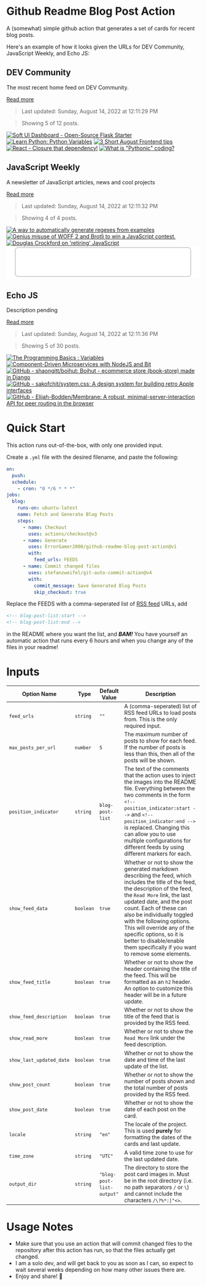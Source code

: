 # Github Readme Blog Post Action

A (somewhat) simple github action that generates a set of cards for recent blog posts.

Here's an example of how it looks given the URLs for DEV Community, JavaScript Weekly, and Echo JS:

<!-- post-list:start -->
## DEV Community

The most recent home feed on DEV Community.

[Read more](https://dev.to)
> Last updated: Sunday, August 14, 2022 at 12:11:29 PM

> Showing 5 of 12 posts.

[![Soft UI Dashboard - Open-Source Flask Starter](https://raw.githubusercontent.com/ErrorGamer2000/github-readme-blog-post-action/main/generated_files/DEV_Community/Soft_UI_Dashboard_-_Open-Source_Flask_Starter.svg)](https://dev.to/sm0ke/soft-ui-dashboard-open-source-flask-starter-jmd)
[![Learn Python: Python Variables](https://raw.githubusercontent.com/ErrorGamer2000/github-readme-blog-post-action/main/generated_files/DEV_Community/Learn_Python__Python_Variables.svg)](https://dev.to/smpnjn/python-variables-32ao)
[![3 Short August Frontend tips](https://raw.githubusercontent.com/ErrorGamer2000/github-readme-blog-post-action/main/generated_files/DEV_Community/3_Short_August_Frontend_tips.svg)](https://dev.to/melnik909/3-short-august-frontend-tips-2666)
[![React - Closure that dependency!](https://raw.githubusercontent.com/ErrorGamer2000/github-readme-blog-post-action/main/generated_files/DEV_Community/React_-_Closure_that_dependency!.svg)](https://dev.to/noriller/react-closure-that-dependency-a50)
[![What is "Pythonic" coding?](https://raw.githubusercontent.com/ErrorGamer2000/github-readme-blog-post-action/main/generated_files/DEV_Community/What_is__Pythonic__coding_.svg)](https://dev.to/sid_am_ahd935/what-is-pythonic-coding-27cm)


## JavaScript Weekly

A newsletter of JavaScript articles, news and cool projects

[Read more](https://javascriptweekly.com/)
> Last updated: Sunday, August 14, 2022 at 12:11:32 PM

> Showing 4 of 4 posts.

[![A way to automatically generate regexes from examples](https://raw.githubusercontent.com/ErrorGamer2000/github-readme-blog-post-action/main/generated_files/JavaScript_Weekly/A_way_to_automatically_generate_regexes_from_examples.svg)](https://javascriptweekly.com/issues/602)
[![Genius misuse of WOFF 2 and Brotli to win a JavaScript contest.](https://raw.githubusercontent.com/ErrorGamer2000/github-readme-blog-post-action/main/generated_files/JavaScript_Weekly/Genius_misuse_of_WOFF_2_and_Brotli_to_win_a_JavaScript_contest..svg)](https://javascriptweekly.com/issues/601)
[![Douglas Crockford on 'retiring' JavaScript](https://raw.githubusercontent.com/ErrorGamer2000/github-readme-blog-post-action/main/generated_files/JavaScript_Weekly/Douglas_Crockford_on_'retiring'_JavaScript.svg)](https://javascriptweekly.com/issues/600)
[![Common JavaScript issues developers face](https://raw.githubusercontent.com/ErrorGamer2000/github-readme-blog-post-action/main/generated_files/JavaScript_Weekly/Common_JavaScript_issues_developers_face.svg)](https://javascriptweekly.com/issues/599)


## Echo JS

Description pending

[Read more](
http://www.echojs.com
)
> Last updated: Sunday, August 14, 2022 at 12:11:36 PM

> Showing 5 of 30 posts.

[![The Programming Basics : Variables](https://raw.githubusercontent.com/ErrorGamer2000/github-readme-blog-post-action/main/generated_files/_Echo_JS_/The_Programming_Basics___Variables.svg)](https://www.youtube.com/watch?v=qXyMuNHMlzc)
[![Component-Driven Microservices with NodeJS and Bit](https://raw.githubusercontent.com/ErrorGamer2000/github-readme-blog-post-action/main/generated_files/_Echo_JS_/Component-Driven_Microservices_with_NodeJS_and_Bit.svg)](https://bit.dev/)
[![GitHub - shaongitt/boihut: Boihut - ecommerce store (book-store) made in Django](https://raw.githubusercontent.com/ErrorGamer2000/github-readme-blog-post-action/main/generated_files/_Echo_JS_/GitHub_-_shaongitt_boihut__Boihut_-_ecommerce_store_(book-store)_made_in_Django.svg)](https://github.com/shaongitt/boihut)
[![GitHub - sakofchit/system.css: A design system for building retro Apple interfaces](https://raw.githubusercontent.com/ErrorGamer2000/github-readme-blog-post-action/main/generated_files/_Echo_JS_/GitHub_-_sakofchit_system.css__A_design_system_for_building_retro_Apple_interfaces.svg)](https://github.com/sakofchit/system.css)
[![GitHub - Elijah-Bodden/Membrane: A robust, minimal-server-interaction API for peer routing in the browser](https://raw.githubusercontent.com/ErrorGamer2000/github-readme-blog-post-action/main/generated_files/_Echo_JS_/GitHub_-_Elijah-Bodden_Membrane__A_robust__minimal-server-interaction_API_for_peer_routing_in_the_browser.svg)](https://github.com/Elijah-Bodden/Membrane)


<!-- post-list:end -->

# Quick Start

This action runs out-of-the-box, with only one provided input.

Create a `.yml` file with the desired filename, and paste the following:

```yml
on:
  push:
  schedule:
    - cron: "0 */6 * * *"
jobs:
  blog:
    runs-on: ubuntu-latest
    name: Fetch and Generate Blog Posts
    steps:
      - name: Checkout
        uses: actions/checkout@v3
      - name: Generate
        uses: ErrorGamer2000/github-readme-blog-post-action@v1
        with:
          feed_urls: FEEDS
      - name: Commit changed files
        uses: stefanzweifel/git-auto-commit-action@v4
        with:
          commit_message: Save Generated Blog Posts
          skip_checkout: true
```

Replace the FEEDS with a comma-seperated list of [RSS feed](https://rss.com/blog/how-do-rss-feeds-work/) URLs, add

```md
<!-- blog-post-list:start -->
<!-- blog-post-list:end -->
```

in the README where you want the list, and **_BAM!_** You have yourself an automatic action that runs every 6 hours and when you change any of the files in your readme!

# Inputs

<table>
  <thead>
    <tr>
      <th>Option Name</th>
      <th>Type</th>
      <th>Default Value</th>
      <th>Description</th>
    </tr>
  </thead>
  <tbody>
    <tr>
      <td><code>feed_urls</code></td>
      <td><code>string</code></td>
      <td><code>""</code></td>
      <td>A (comma-seperated) list of RSS feed URLs to load posts from. This is the only required input.</td>
    </tr>
    <tr>
      <td><code>max_posts_per_url</code></td>
      <td><code>number</code></td>
      <td><code>5</code></td>
      <td>The maximum number of posts to show for each feed. If the number of posts is less than this, then all of the posts will be shown.</td>
    </tr>
    <tr>
      <td><code>position_indicator</code></td>
      <td><code>string</code></td>
      <td><code>blog-post-list</code></td>
      <td>The text of the comments that the action uses to inject the images into the README file. Everything between the two comments in the form <code>&lt;!-- position_indicator:start --&gt;</code> and <code>&lt;!-- position_indicator:end --&gt;</code> is replaced. Changing this can allow you to use multiple configurations for different feeds by using different markers for each.</td>
    </tr>
    <tr>
      <td><code>show_feed_data</code></td>
      <td><code>boolean</code></td>
      <td><code>true</code></td>
      <td>Whether or not to show the generated markdown describing the feed, which includes the title of the feed, the description of the feed, the <code>Read More</code> link, the last updated date, and the post count. Each of these can also be individually toggled with the following options. This will override any of the specific options, so it is better to disable/enable them specifically if you want to remove some elements.</td>
    </tr>
    <tr>
      <td><code>show_feed_title</code></td>
      <td><code>boolean</code></td>
      <td><code>true</code></td>
      <td>Whether or not to show the header containing the title of the feed. This will be formatted as an <code>h2</code> header. An option to customize this header will be in a future update.</td>
    </tr>
    <tr>
      <td><code>show_feed_description</code></td>
      <td><code>boolean</code></td>
      <td><code>true</code></td>
      <td>Whether or not to show the title of the feed that is provided by the RSS feed.</td>
    </tr>
    <tr>
      <td><code>show_read_more</code></td>
      <td><code>boolean</code></td>
      <td><code>true</code></td>
      <td>Whether or not to show the <code>Read More</code> link under the feed description.</td>
    </tr>
    <tr>
      <td><code>show_last_updated_date</code></td>
      <td><code>boolean</code></td>
      <td><code>true</code></td>
      <td>Whether or not to show the date and time of the last update of the list.</td>
    </tr>
    <tr>
      <td><code>show_post_count</code></td>
      <td><code>boolean</code></td>
      <td><code>true</code></td>
      <td>Whether or not to show the number of posts shown and the total number of posts provided by the RSS feed.</td>
    </tr>
    <tr>
      <td><code>show_post_date</code></td>
      <td><code>boolean</code></td>
      <td><code>true</code></td>
      <td>Whether or not to show the date of each post on the card.</td>
    </tr>
    <tr>
      <td><code>locale</code></td>
      <td><code>string</code></td>
      <td><code>"en"</code></td>
      <td>The locale of the project. This is used <strong>purely</strong> for formatting the dates of the cards and last update.</td>
    </tr>
    <tr>
      <td><code>time_zone</code></td>
      <td><code>string</code></td>
      <td><code>"UTC"</code></td>
      <td>A valid time zone to use for the last updated date.</td>
    </tr>
    <tr>
      <td><code>output_dir</code></td>
      <td><code>string</code></td>
      <td><code>"blog-post-list-output"</code></td>
      <td>The directory to store the post card images in. Must be in the root directory (i.e. no path separators <code>/</code> or <code>\</code>) and cannot include the characters <code>/\?%*:|"&lt;&gt;</code>.</td>
    </tr>
<!--
    <tr>
      <td><code></code></td>
      <td><cde></cde></td>
      <td><code></code></td>
      <td></td>
    </tr>
-->
  </tbody>
</table>

# Usage Notes

- Make sure that you use an action that will commit changed files to the repository after this action has run, so that the files actually get changed.
- I am a solo dev, and will get back to you as soon as I can, so expect to wait several weeks depending on how many other issues there are.
- Enjoy and share! 🤗
